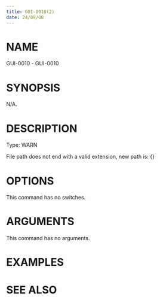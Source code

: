 ```yaml
---
title: GUI-0010(2)
date: 24/09/08
---
```


# NAME

GUI-0010 - GUI-0010

# SYNOPSIS

N/A.

# DESCRIPTION

Type: WARN

File path does not end with a valid extension, new path is: {}

# OPTIONS

This command has no switches.

# ARGUMENTS

This command has no arguments.

# EXAMPLES

# SEE ALSO
